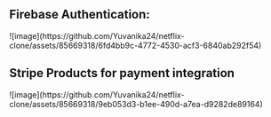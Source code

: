 <h2>Firebase Authentication:</h2>
![image](https://github.com/Yuvanika24/netflix-clone/assets/85669318/6fd4bb9c-4772-4530-acf3-6840ab292f54)
<br>
<h2>Stripe Products for payment integration</h2>
![image](https://github.com/Yuvanika24/netflix-clone/assets/85669318/9eb053d3-b1ee-490d-a7ea-d9282de89164)


